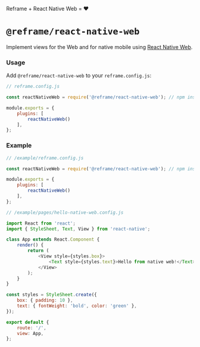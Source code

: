 <!---






    WARNING, READ THIS.
    This is a computed file. Do not edit.
    Edit `/plugins/react-native-web/readme.template.md` instead.












    WARNING, READ THIS.
    This is a computed file. Do not edit.
    Edit `/plugins/react-native-web/readme.template.md` instead.












    WARNING, READ THIS.
    This is a computed file. Do not edit.
    Edit `/plugins/react-native-web/readme.template.md` instead.












    WARNING, READ THIS.
    This is a computed file. Do not edit.
    Edit `/plugins/react-native-web/readme.template.md` instead.












    WARNING, READ THIS.
    This is a computed file. Do not edit.
    Edit `/plugins/react-native-web/readme.template.md` instead.






-->
Reframe + React Native Web = :heart:

# `@reframe/react-native-web`

Implement views for the Web and for native mobile using [React Native Web](https://github.com/necolas/react-native-web).

### Usage

Add `@reframe/react-native-web` to your `reframe.config.js`:

~~~js
// reframe.config.js

const reactNativeWeb = require('@reframe/react-native-web'); // npm install @reframe/react-native-web

module.exports = {
    plugins: [
        reactNativeWeb()
    ],
};
~~~

### Example

~~~js
// /example/reframe.config.js

const reactNativeWeb = require('@reframe/react-native-web'); // npm install @reframe/react-native-web

module.exports = {
    plugins: [
        reactNativeWeb()
    ],
};
~~~

~~~js
// /example/pages/hello-native-web.config.js

import React from 'react';
import { StyleSheet, Text, View } from 'react-native';

class App extends React.Component {
    render() {
        return (
            <View style={styles.box}>
                <Text style={styles.text}>Hello from native web!</Text>
            </View>
        );
    }
}

const styles = StyleSheet.create({
    box: { padding: 10 },
    text: { fontWeight: 'bold', color: 'green' },
});

export default {
    route: '/',
    view: App,
};
~~~

<!---






    WARNING, READ THIS.
    This is a computed file. Do not edit.
    Edit `/plugins/react-native-web/readme.template.md` instead.












    WARNING, READ THIS.
    This is a computed file. Do not edit.
    Edit `/plugins/react-native-web/readme.template.md` instead.












    WARNING, READ THIS.
    This is a computed file. Do not edit.
    Edit `/plugins/react-native-web/readme.template.md` instead.












    WARNING, READ THIS.
    This is a computed file. Do not edit.
    Edit `/plugins/react-native-web/readme.template.md` instead.












    WARNING, READ THIS.
    This is a computed file. Do not edit.
    Edit `/plugins/react-native-web/readme.template.md` instead.






-->
